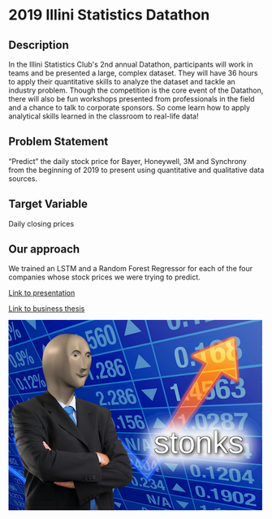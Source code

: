 # 2019 Illini Statistics Datathon

## Description
In the Illini Statistics Club's 2nd annual Datathon, participants will work in teams and be presented a large, complex dataset. They will have 36 hours to apply their quantitative skills to analyze the dataset and tackle an industry problem. Though the competition is the core event of the Datathon, there will also be fun workshops presented from professionals in the field and a chance to talk to corporate sponsors. So come learn how to apply analytical skills learned in the classroom to real-life data!

## Problem Statement
“Predict” the daily stock price for Bayer, Honeywell, 3M and Synchrony from the beginning of 2019 to present using quantitative and qualitative data sources.

## Target Variable
Daily closing prices


## Our approach

We trained an LSTM and a Random Forest Regressor for each of the four companies whose stock prices we were trying to predict.

[Link to presentation](https://docs.google.com/presentation/d/1qx68fOe24hWx3unDKybXOo7yEOLRiglqVIRrKWqjLBg/edit?usp=sharing)

[Link to business thesis](https://docs.google.com/document/d/1kCpWRBZcaNePt3X0s1gj4_vuMvv9tEQdmaVYndi0cKo/edit?usp=sharing)

![stonks](very_important_and_confidential_file.png)
